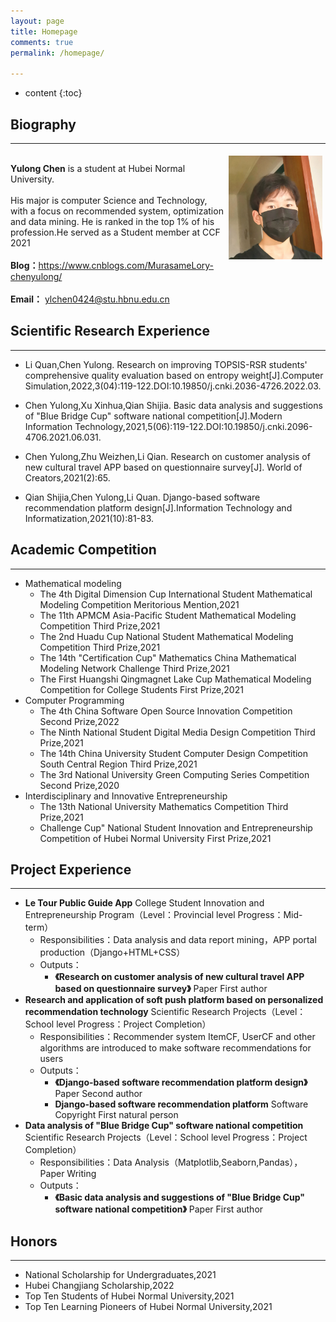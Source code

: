 ```yaml
---
layout: page
title: Homepage
comments: true
permalink: /homepage/

---
```


* content
{:toc}

 
## Biography
---
 
<div style="float: left; clear: both;" align="left">
<img src="/images/chen-2021.jpg" width="150" alt="news_20191112_2" align=right hspace="5" vspace="5"/>
<br> <b>Yulong Chen</b> is a student at Hubei Normal University.<br><br>His major is computer Science and Technology, with a focus on recommended system, optimization and data mining. He is ranked in the top 1% of his profession.He served as a Student member at CCF 2021 <br><br> <b>Blog：</b><a href="https://blog.csdn.net/Murasme?spm=1000.2115.3001.5343">https://www.cnblogs.com/MurasameLory-chenyulong/</a>   <br><br> <b>Email：</b>  <a href="ylchen0424@stu.hbnu.edu.cn">ylchen0424@stu.hbnu.edu.cn</a>  <br>
</div>
<br clear="left" />



## Scientific Research Experience

---

* Li Quan,Chen Yulong. Research on improving TOPSIS-RSR students' comprehensive quality evaluation based on entropy weight[J].Computer Simulation,2022,3(04):119-122.DOI:10.19850/j.cnki.2036-4726.2022.03.

* Chen Yulong,Xu Xinhua,Qian Shijia. Basic data analysis and suggestions of "Blue Bridge Cup" software national competition[J].Modern Information Technology,2021,5(06):119-122.DOI:10.19850/j.cnki.2096-4706.2021.06.031.

* Chen Yulong,Zhu Weizhen,Li Qian. Research on customer analysis of new cultural travel APP based on questionnaire survey[J]. World of Creators,2021(2):65.

* Qian Shijia,Chen Yulong,Li Quan. Django-based software recommendation platform design[J].Information Technology and Informatization,2021(10):81-83.


## Academic Competition  

---

- Mathematical modeling
  - The 4th Digital Dimension Cup International Student Mathematical Modeling Competition Meritorious Mention,2021
  - The 11th APMCM Asia-Pacific Student Mathematical Modeling Competition Third Prize,2021
  - The 2nd Huadu Cup National Student Mathematical Modeling Competition Third Prize,2021
  - The 14th "Certification Cup" Mathematics China Mathematical Modeling Network Challenge Third Prize,2021
  - The First Huangshi Qingmagnet Lake Cup Mathematical Modeling Competition for College Students First Prize,2021
- Computer Programming
  - The 4th China Software Open Source Innovation Competition Second Prize,2022
  - The Ninth National Student Digital Media Design Competition Third Prize,2021
  - The 14th China University Student Computer Design Competition South Central Region Third Prize,2021
  - The 3rd National University Green Computing Series Competition Second Prize,2020
- Interdisciplinary and Innovative Entrepreneurship
  - The 13th National University Mathematics Competition Third Prize,2021
  - Challenge Cup" National Student Innovation and Entrepreneurship Competition of Hubei Normal University First Prize,2021

## Project Experience

---
- **Le Tour Public Guide App**  College Student Innovation and Entrepreneurship Program（Level：Provincial level  Progress：Mid-term）
  - Responsibilities：Data analysis and data report mining，APP portal production（Django+HTML+CSS）
  - Outputs：
    - **《Research on customer analysis of new cultural travel APP based on questionnaire survey》** Paper First author
- **Research and application of soft push platform based on personalized recommendation technology** Scientific Research Projects（Level：School level  Progress：Project Completion）
  - Responsibilities：Recommender system ItemCF, UserCF and other algorithms are introduced to make software recommendations for users
  - Outputs：
    - **《Django-based software recommendation platform design》** Paper Second author
    - **Django-based software recommendation platform** Software Copyright First natural person
- **Data analysis of "Blue Bridge Cup" software national competition** Scientific Research Projects（Level：School level  Progress：Project Completion）
  - Responsibilities：Data Analysis（Matplotlib,Seaborn,Pandas），Paper Writing
  - Outputs：
    - **《Basic data analysis and suggestions of "Blue Bridge Cup" software national competition》** Paper First author



## Honors

---

- National Scholarship for Undergraduates,2021
- Hubei Changjiang Scholarship,2022
- Top Ten Students of Hubei Normal University,2021
- Top Ten Learning Pioneers of Hubei Normal University,2021
